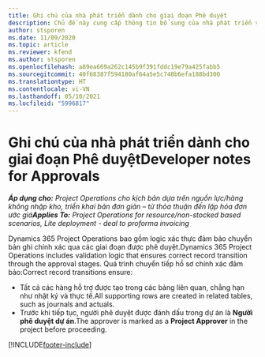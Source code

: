 ```yaml
---
title: Ghi chú của nhà phát triển dành cho giai đoạn Phê duyệt
description: Chủ đề này cung cấp thông tin bổ sung của nhà phát triển về cách xử lý giai đoạn phê duyệt.
author: stsporen
ms.date: 11/09/2020
ms.topic: article
ms.reviewer: kfend
ms.author: stsporen
ms.openlocfilehash: a89ea669a262c145b9f391fddc19e79a425fabb5
ms.sourcegitcommit: 40f68387f594180af64a5e5c748b6efa188bd300
ms.translationtype: HT
ms.contentlocale: vi-VN
ms.lasthandoff: 05/10/2021
ms.locfileid: "5996817"
---
```

# <a name="developer-notes-for-approvals"></a><span data-ttu-id="2f342-103">Ghi chú của nhà phát triển dành cho giai đoạn Phê duyệt</span><span class="sxs-lookup"><span data-stu-id="2f342-103">Developer notes for Approvals</span></span>

<span data-ttu-id="2f342-104">_**Áp dụng cho:** Project Operations cho kịch bản dựa trên nguồn lực/hàng không nhập kho, triển khai bản đơn giản – từ thỏa thuận đến lập hóa đơn ước giá_</span><span class="sxs-lookup"><span data-stu-id="2f342-104">_**Applies To:** Project Operations for resource/non-stocked based scenarios, Lite deployment - deal to proforma invoicing_</span></span>

<span data-ttu-id="2f342-105">Dynamics 365 Project Operations bao gồm logic xác thực đảm bảo chuyển bản ghi chính xác qua các giai đoạn được phê duyệt.</span><span class="sxs-lookup"><span data-stu-id="2f342-105">Dynamics 365 Project Operations includes validation logic that ensures correct record transition through the approval stages.</span></span> <span data-ttu-id="2f342-106">Quá trình chuyển tiếp hồ sơ chính xác đảm bảo:</span><span class="sxs-lookup"><span data-stu-id="2f342-106">Correct record transitions ensure:</span></span> 

  - <span data-ttu-id="2f342-107">Tất cả các hàng hỗ trợ được tạo trong các bảng liên quan, chẳng hạn như nhật ký và thực tế.</span><span class="sxs-lookup"><span data-stu-id="2f342-107">All supporting rows are created in related tables, such as journals and actuals.</span></span>
  - <span data-ttu-id="2f342-108">Trước khi tiếp tục, người phê duyệt được đánh dấu trong dự án là **Người phê duyệt dự án**.</span><span class="sxs-lookup"><span data-stu-id="2f342-108">The approver is marked as a **Project Approver** in the project before proceeding.</span></span>


[!INCLUDE[footer-include](../includes/footer-banner.md)]